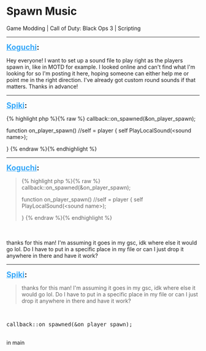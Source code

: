 # Spawn Music
Game Modding | Call of Duty: Black Ops 3 | Scripting

---
<strong style="font-size: 1.4em;"><span style="text-decoration: underline;text-decoration-color: #34a7f9;"><span style="color:#34a7f9;">Koguchi</span></span>:</strong>

<p>Hey everyone! I want to set up a sound file to play right as the players spawn in, like in MOTD for example. I looked online and can&#39;t find what I&#39;m looking for so I&#39;m posting it here, hoping someone can either help me or point me in the right direction. I&#39;ve already got custom round sounds if that matters. Thanks in advance!</p>

---
<strong style="font-size: 1.4em;"><span style="text-decoration: underline;text-decoration-color: #34a7f9;"><span style="color:#34a7f9;">Spiki</span></span>:</strong>

<p>{% highlight php %}{% raw %}
callback::on_spawned(&amp;on_player_spawn);


function on_player_spawn() //self = player
{
self PlayLocalSound(&lt;sound name&gt;);

}
{% endraw %}{% endhighlight %}
</p>

---
<strong style="font-size: 1.4em;"><span style="text-decoration: underline;text-decoration-color: #34a7f9;"><span style="color:#34a7f9;">Koguchi</span></span>:</strong>

<p><blockquote>{% highlight php %}{% raw %}
callback::on_spawned(&amp;on_player_spawn);


function on_player_spawn() //self = player
{
self PlayLocalSound(&lt;sound name&gt;);

}
{% endraw %}{% endhighlight %}
</blockquote><br /><br />thanks for this man! I&#39;m assuming it goes in my gsc, idk where else it would go lol. Do I have to put in a specific place in my file or can I just drop it anywhere in there and have it work?</p>

---
<strong style="font-size: 1.4em;"><span style="text-decoration: underline;text-decoration-color: #34a7f9;"><span style="color:#34a7f9;">Spiki</span></span>:</strong>

<p><blockquote>thanks for this man! I&#39;m assuming it goes in my gsc, idk where else it would go lol. Do I have to put in a specific place in my file or can I just drop it anywhere in there and have it work?<br /></blockquote><br /><pre>callback::on_spawned(&amp;on_player_spawn);<br /></pre><br />in main</p>
